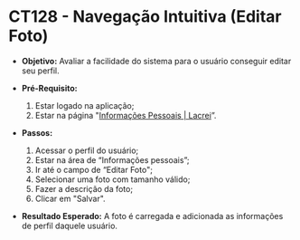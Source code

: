 # CT128 - Navegação Intuitiva (Editar Foto)

- **Objetivo:** Avaliar a facilidade do sistema para o usuário conseguir editar seu perfil.

- **Pré-Requisito:**
    1. Estar logado na aplicação;
    2. Estar na página "[Informações Pessoais | Lacrei](https://paciente.lacreisaude.com.br/perfil/)”.

- **Passos:**
    1. Acessar o perfil do usuário;
    2. Estar na área de “Informações pessoais”;
    3. Ir até o campo de “Editar Foto";
    4. Selecionar uma foto com tamanho válido;
    5. Fazer a descrição da foto;
    6. Clicar em "Salvar".

- **Resultado Esperado:** A foto é carregada e adicionada as informações de perfil daquele usuário.